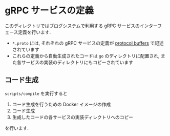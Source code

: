 # gRPC サービスの定義

このディレクトリではブログシステムで利用する gRPC サービスのインターフェース定義を行います.

- `*.proto` には, それぞれの gRPC サービスの定義が [protocol buffers](https://developers.google.com/protocol-buffers/docs/proto3) で記述されています
- これらの定義から自動生成されたコードは `go` のディレクトリに配置され, また各サービスの実装のディレクトリにもコピーされています

## コード生成

`scripts/compile` を実行すると

1. コード生成を行うための Docker イメージの作成
2. コード生成
3. 生成したコードの各サービスの実装ディレクトリへのコピー

を行います.
